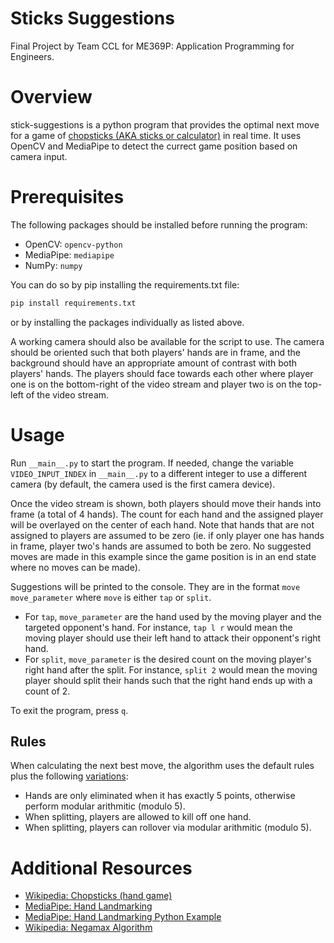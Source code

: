 # Sticks Suggestions
Final Project by Team CCL for ME369P: Application Programming for Engineers.

# Overview
stick-suggestions is a python program that provides the optimal next move for a game of [chopsticks (AKA sticks or calculator)](https://en.wikipedia.org/wiki/Chopsticks_(hand_game)) in real time. It uses OpenCV and MediaPipe to detect the currect game position based on camera input.

# Prerequisites
The following packages should be installed before running the program:
* OpenCV: `opencv-python`
* MediaPipe: `mediapipe`
* NumPy: `numpy`

You can do so by pip installing the requirements.txt file:
```python
pip install requirements.txt
```
or by installing the packages individually as listed above.


A working camera should also be available for the script to use. The camera should be oriented such that both players' hands are in frame, and the background should have an appropriate amount of contrast with both players' hands. The players should face towards each other where player one is on the bottom-right of the video stream and player two is on the top-left of the video stream.

# Usage
Run `__main__.py` to start the program. If needed, change the variable `VIDEO_INPUT_INDEX` in `__main__.py` to a different integer to use a different camera (by default, the camera used is the first camera device).

Once the video stream is shown, both players should move their hands into frame (a total of 4 hands). The count for each hand and the assigned player will be overlayed on the center of each hand. Note that hands that are not assigned to players are assumed to be zero (ie. if only player one has hands in frame, player two's hands are assumed to both be zero. No suggested moves are made in this example since the game position is in an end state where no moves can be made).

Suggestions will be printed to the console. They are in the format `move move_parameter` where `move` is either `tap` or `split`.
* For `tap`, `move_parameter` are the hand used by the moving player and the targeted opponent's hand. For instance, `tap l r` would mean the moving player should use their left hand to attack their opponent's right hand.
* For `split`, `move_parameter` is the desired count on the moving player's right hand after the split. For instance, `split 2` would mean the moving player should split their hands such that the right hand ends up with a count of 2.

To exit the program, press `q`.

## Rules
When calculating the next best move, the algorithm uses the default rules plus the following [variations](https://en.wikipedia.org/wiki/Chopsticks_(hand_game)#Variations):
* Hands are only eliminated when it has exactly 5 points, otherwise perform modular arithmitic (modulo 5).
* When splitting, players are allowed to kill off one hand.
* When splitting, players can rollover via modular arithmitic (modulo 5).

# Additional Resources
* [Wikipedia: Chopsticks (hand game)](https://en.wikipedia.org/wiki/Chopsticks_(hand_game))
* [MediaPipe: Hand Landmarking](https://developers.google.com/mediapipe/solutions/vision/hand_landmarker/python)
* [MediaPipe: Hand Landmarking Python Example](https://github.com/googlesamples/mediapipe/blob/main/examples/hand_landmarker/python/hand_landmarker.ipynb)
* [Wikipedia: Negamax Algorithm](https://en.wikipedia.org/wiki/Negamax)